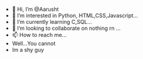 - 👋 Hi, I’m @Aarusht
- 👀 I’m interested in Python, HTML,CSS,Javascript...
- 🌱 I’m currently learning C,SQL...
- 💞️ I’m looking to collaborate on nothing rn ...
- 📫 How to reach me...
-    Well...You cannot
-    Im a shy guy

<!---
Aarusht/Aarusht is a ✨ special ✨ repository because its `README.md` (this file) appears on your GitHub profile.
You can click the Preview link to take a look at your changes.
--->
